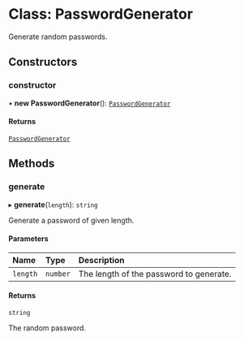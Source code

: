 # Class: PasswordGenerator

Generate random passwords.

## Constructors

### constructor

• **new PasswordGenerator**(): [`PasswordGenerator`](PasswordGenerator.md)

#### Returns

[`PasswordGenerator`](PasswordGenerator.md)

## Methods

### generate

▸ **generate**(`length`): `string`

Generate a password of given length.

#### Parameters

| Name     | Type     | Description                             |
| :------- | :------- | :-------------------------------------- |
| `length` | `number` | The length of the password to generate. |

#### Returns

`string`

The random password.
